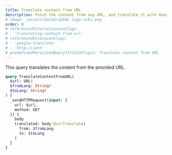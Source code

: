 ```yaml
---
title: Translate content from URL
description: Fetch the content from any URL, and translate it with Google Translate
# image: /assets/GatoGraphQL-logo-suki.png
order: 0
# referencedTutorialLessonSlugs:
# - 'translating-content-from-url'
# referencedExtensionSlugs:
# - 'google-translate'
# - 'http-client'
# predefinedPersistedQueryTitleInPlugin: Translate content from URL
---
```


This query translates the content from the provided URL.

```graphql
query TranslateContentFromURL(
  $url: URL!
  $fromLang: String!
  $toLang: String!
) {
  _sendHTTPRequest(input: {
    url: $url,
    method: GET
  }) {
    body
    translated: body @strTranslate(
      from: $fromLang
      to: $toLang
    )
  }
}
```
